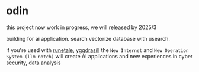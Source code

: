 # odin
this project now work in progress, we will released by 2025/3

building for ai application.
search vectorize database with usearch.

if you're used with [runetale](https://github.com/runetale/runetale), [yggdrasill](https://github.com/runetale/yggdrasill) the `New Internet` and `New Operation System (llm notch)` will create AI applications and new experiences in cyber security, data analysis
